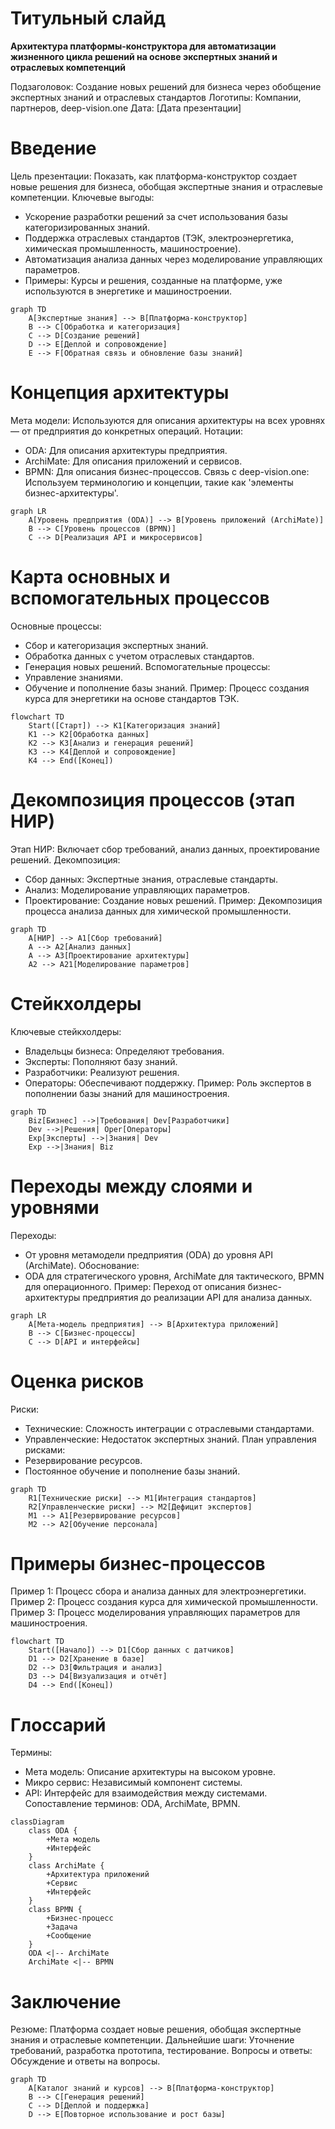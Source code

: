 # Титульный слайд

**Архитектура платформы-конструктора для автоматизации жизненного цикла решений на основе экспертных знаний и отраслевых компетенций**

Подзаголовок: Создание новых решений для бизнеса через обобщение экспертных знаний и отраслевых стандартов
Логотипы: Компании, партнеров, deep-vision.one
Дата: [Дата презентации]

# Введение

Цель презентации: Показать, как платформа-конструктор создает новые решения для бизнеса, обобщая экспертные знания и отраслевые компетенции.
Ключевые выгоды:
- Ускорение разработки решений за счет использования базы категоризированных знаний.
- Поддержка отраслевых стандартов (ТЭК, электроэнергетика, химическая промышленность, машиностроение).
- Автоматизация анализа данных через моделирование управляющих параметров.
- Примеры: Курсы и решения, созданные на платформе, уже используются в энергетике и машиностроении.

```mermaid
graph TD
    A[Экспертные знания] --> B[Платформа-конструктор]
    B --> C[Обработка и категоризация]
    C --> D[Создание решений]
    D --> E[Деплой и сопровождение]
    E --> F[Обратная связь и обновление базы знаний]
```


# Концепция архитектуры

Мета модели: Используются для описания архитектуры на всех уровнях — от предприятия до конкретных операций.
Нотации:
- ODA: Для описания архитектуры предприятия.
- ArchiMate: Для описания приложений и сервисов.
- BPMN: Для описания бизнес-процессов.
Связь с deep-vision.one: Используем терминологию и концепции, такие как 'элементы бизнес-архитектуры'.

```mermaid
graph LR
    A[Уровень предприятия (ODA)] --> B[Уровень приложений (ArchiMate)]
    B --> C[Уровень процессов (BPMN)]
    C --> D[Реализация API и микросервисов]
```


# Карта основных и вспомогательных процессов

Основные процессы:
- Сбор и категоризация экспертных знаний.
- Обработка данных с учетом отраслевых стандартов.
- Генерация новых решений.
Вспомогательные процессы:
- Управление знаниями.
- Обучение и пополнение базы знаний.
Пример: Процесс создания курса для энергетики на основе стандартов ТЭК.

```mermaid
flowchart TD
    Start([Старт]) --> K1[Категоризация знаний]
    K1 --> K2[Обработка данных]
    K2 --> K3[Анализ и генерация решений]
    K3 --> K4[Деплой и сопровождение]
    K4 --> End([Конец])
```


# Декомпозиция процессов (этап НИР)

Этап НИР: Включает сбор требований, анализ данных, проектирование решений.
Декомпозиция:
- Сбор данных: Экспертные знания, отраслевые стандарты.
- Анализ: Моделирование управляющих параметров.
- Проектирование: Создание новых решений.
Пример: Декомпозиция процесса анализа данных для химической промышленности.

```mermaid
graph TD
    A[НИР] --> A1[Сбор требований]
    A --> A2[Анализ данных]
    A --> A3[Проектирование архитектуры]
    A2 --> A21[Моделирование параметров]
```


# Стейкхолдеры

Ключевые стейкхолдеры:
- Владельцы бизнеса: Определяют требования.
- Эксперты: Пополняют базу знаний.
- Разработчики: Реализуют решения.
- Операторы: Обеспечивают поддержку.
Пример: Роль экспертов в пополнении базы знаний для машиностроения.

```mermaid
graph TD
    Biz[Бизнес] -->|Требования| Dev[Разработчики]
    Dev -->|Решения| Oper[Операторы]
    Exp[Эксперты] -->|Знания| Dev
    Exp -->|Знания| Biz
```


# Переходы между слоями и уровнями

Переходы:
- От уровня метамодели предприятия (ODA) до уровня API (ArchiMate).
Обоснование:
- ODA для стратегического уровня, ArchiMate для тактического, BPMN для операционного.
Пример: Переход от описания бизнес-архитектуры предприятия до реализации API для анализа данных.

```mermaid
graph LR
    A[Мета-модель предприятия] --> B[Архитектура приложений]
    B --> C[Бизнес-процессы]
    C --> D[API и интерфейсы]
```


# Оценка рисков

Риски:
- Технические: Сложность интеграции с отраслевыми стандартами.
- Управленческие: Недостаток экспертных знаний.
План управления рисками:
- Резервирование ресурсов.
- Постоянное обучение и пополнение базы знаний.

```mermaid
graph TD
    R1[Технические риски] --> M1[Интеграция стандартов]
    R2[Управленческие риски] --> M2[Дефицит экспертов]
    M1 --> A1[Резервирование ресурсов]
    M2 --> A2[Обучение персонала]
```


# Примеры бизнес-процессов

Пример 1: Процесс сбора и анализа данных для электроэнергетики.
Пример 2: Процесс создания курса для химической промышленности.
Пример 3: Процесс моделирования управляющих параметров для машиностроения.

```mermaid
flowchart TD
    Start([Начало]) --> D1[Сбор данных с датчиков]
    D1 --> D2[Хранение в базе]
    D2 --> D3[Фильтрация и анализ]
    D3 --> D4[Визуализация и отчёт]
    D4 --> End([Конец])
```


# Глоссарий

Термины:
- Мета модель: Описание архитектуры на высоком уровне.
- Микро сервис: Независимый компонент системы.
- API: Интерфейс для взаимодействия между системами.
Сопоставление терминов: ODA, ArchiMate, BPMN.

```mermaid
classDiagram
    class ODA {
        +Мета модель
        +Интерфейс
    }
    class ArchiMate {
        +Архитектура приложений
        +Сервис
        +Интерфейс
    }
    class BPMN {
        +Бизнес-процесс
        +Задача
        +Сообщение
    }
    ODA <|-- ArchiMate
    ArchiMate <|-- BPMN
```


# Заключение

Резюме: Платформа создает новые решения, обобщая экспертные знания и отраслевые компетенции.
Дальнейшие шаги: Уточнение требований, разработка прототипа, тестирование.
Вопросы и ответы: Обсуждение и ответы на вопросы.

```mermaid
graph TD
    A[Каталог знаний и курсов] --> B[Платформа-конструктор]
    B --> C[Генерация решений]
    C --> D[Деплой и поддержка]
    D --> E[Повторное использование и рост базы]
```

